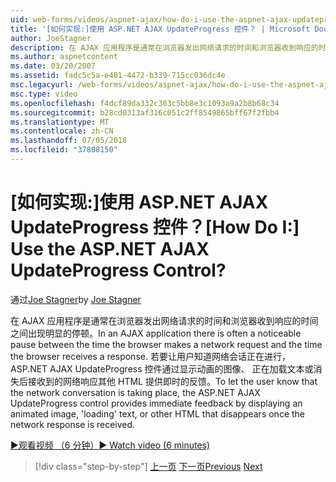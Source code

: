 ```yaml
---
uid: web-forms/videos/aspnet-ajax/how-do-i-use-the-aspnet-ajax-updateprogress-control
title: '[如何实现:]使用 ASP.NET AJAX UpdateProgress 控件？ | Microsoft Docs'
author: JoeStagner
description: 在 AJAX 应用程序是通常在浏览器发出网络请求的时间和浏览器收到响应的时间之间出现明显的停顿。 T....
ms.author: aspnetcontent
ms.date: 03/20/2007
ms.assetid: fadc5c5a-e481-4472-b339-715cc036dc4e
msc.legacyurl: /web-forms/videos/aspnet-ajax/how-do-i-use-the-aspnet-ajax-updateprogress-control
msc.type: video
ms.openlocfilehash: f4dcf89da332c303c5bb8e3c1093a9a2b8b68c34
ms.sourcegitcommit: b28cd0313af316c051c2ff8549865bff67f2fbb4
ms.translationtype: MT
ms.contentlocale: zh-CN
ms.lasthandoff: 07/05/2018
ms.locfileid: "37808150"
---
```

<a name="how-do-i-use-the-aspnet-ajax-updateprogress-control"></a><span data-ttu-id="15dae-105">[如何实现:]使用 ASP.NET AJAX UpdateProgress 控件？</span><span class="sxs-lookup"><span data-stu-id="15dae-105">[How Do I:] Use the ASP.NET AJAX UpdateProgress Control?</span></span>
====================
<span data-ttu-id="15dae-106">通过[Joe Stagner](https://github.com/JoeStagner)</span><span class="sxs-lookup"><span data-stu-id="15dae-106">by [Joe Stagner](https://github.com/JoeStagner)</span></span>

<span data-ttu-id="15dae-107">在 AJAX 应用程序是通常在浏览器发出网络请求的时间和浏览器收到响应的时间之间出现明显的停顿。</span><span class="sxs-lookup"><span data-stu-id="15dae-107">In an AJAX application there is often a noticeable pause between the time the browser makes a network request and the time the browser receives a response.</span></span> <span data-ttu-id="15dae-108">若要让用户知道网络会话正在进行，ASP.NET AJAX UpdateProgress 控件通过显示动画的图像、 正在加载文本或消失后接收到的网络响应其他 HTML 提供即时的反馈。</span><span class="sxs-lookup"><span data-stu-id="15dae-108">To let the user know that the network conversation is taking place, the ASP.NET AJAX UpdateProgress control provides immediate feedback by displaying an animated image, 'loading' text, or other HTML that disappears once the network response is received.</span></span>

[<span data-ttu-id="15dae-109">&#9654;观看视频 （6 分钟）</span><span class="sxs-lookup"><span data-stu-id="15dae-109">&#9654; Watch video (6 minutes)</span></span>](https://channel9.msdn.com/Blogs/ASP-NET-Site-Videos/how-do-i-use-the-aspnet-ajax-updateprogress-control)

> [!div class="step-by-step"]
> <span data-ttu-id="15dae-110">[上一页](how-do-i-implement-the-incremental-page-display-pattern-using-http-get-and-post.md)
> [下一页](how-do-i-use-the-aspnet-ajax-history-control.md)</span><span class="sxs-lookup"><span data-stu-id="15dae-110">[Previous](how-do-i-implement-the-incremental-page-display-pattern-using-http-get-and-post.md)
[Next](how-do-i-use-the-aspnet-ajax-history-control.md)</span></span>
